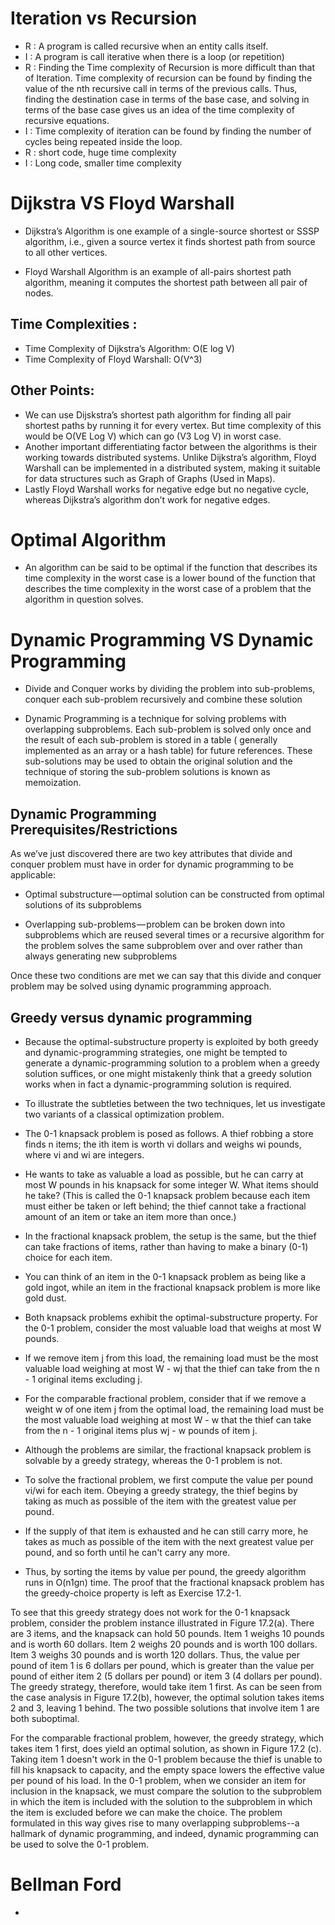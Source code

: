 # Iteration vs Recursion

- R : A program is called recursive when an entity calls itself.
- I : A program is call iterative when there is a loop (or repetition)
- R : Finding the Time complexity of Recursion is more difficult than that of Iteration. Time complexity of recursion can be found by finding the value of the nth recursive call in terms of the previous calls. Thus, finding the destination case in terms of the base case, and solving in terms of the base case gives us an idea of the time complexity of recursive equations.
- I : Time complexity of iteration can be found by finding the number of cycles being repeated inside the loop.
- R : short code, huge time complexity
- I : Long code, smaller time complexity





# Dijkstra VS Floyd Warshall 


- Dijkstra’s Algorithm is one example of a single-source shortest or SSSP algorithm, i.e., given a source vertex it finds shortest path from source to all other vertices.

- Floyd Warshall Algorithm is an example of all-pairs shortest path algorithm, meaning it computes the shortest path between all pair of nodes.

## Time Complexities :

- Time Complexity of Dijkstra’s Algorithm: O(E log V)
- Time Complexity of Floyd Warshall: O(V^3)

## Other Points:

- We can use Dijskstra’s shortest path algorithm for finding all pair shortest paths by running it for every vertex. But time complexity of this would be O(VE Log V) which can go (V3 Log V) in worst case.
- Another important differentiating factor between the algorithms is their working towards distributed systems. Unlike Dijkstra’s algorithm, Floyd Warshall can be implemented in a distributed system, making it suitable for data structures such as Graph of Graphs (Used in Maps).
- Lastly Floyd Warshall works for negative edge but no negative cycle, whereas Dijkstra’s algorithm don’t work for negative edges.


# Optimal Algorithm

- An algorithm can be said to be optimal if the function that describes its time complexity in the worst case is a lower bound of the function that describes the time complexity in the worst case of a problem that the algorithm in question solves.




# Dynamic Programming VS Dynamic Programming

- Divide and Conquer works by dividing the problem into sub-problems, conquer each sub-problem recursively and combine these solution

- Dynamic Programming is a technique for solving problems with overlapping subproblems. Each sub-problem is solved only once and the result of each sub-problem is stored in a table ( generally implemented as an array or a hash table) for future references. These sub-solutions may be used to obtain the original solution and the technique of storing the sub-problem solutions is known as memoization.



## Dynamic Programming Prerequisites/Restrictions
As we’ve just discovered there are two key attributes that divide and conquer problem must have in order for dynamic programming to be applicable:

- Optimal substructure — optimal solution can be constructed from optimal solutions of its subproblems

- Overlapping sub-problems — problem can be broken down into subproblems which are reused several times or a recursive algorithm for the problem solves the same subproblem over and over rather than always generating new subproblems

Once these two conditions are met we can say that this divide and conquer problem may be solved using dynamic programming approach.



##  Greedy versus dynamic programming

- Because the optimal-substructure property is exploited by both greedy and dynamic-programming strategies, one might be tempted to generate a dynamic-programming solution to a problem when a greedy solution suffices, or one might mistakenly think that a greedy solution works when in fact a dynamic-programming solution is required. 

- To illustrate the subtleties between the two techniques, let us investigate two variants of a classical optimization problem.

- The 0-1 knapsack problem is posed as follows. A thief robbing a store finds n items; the ith item is worth vi dollars and weighs wi pounds, where vi and wi are integers. 

- He wants to take as valuable a load as possible, but he can carry at most W pounds in his knapsack for some integer W. What items should he take? (This is called the 0-1 knapsack problem because each item must either be taken or left behind; the thief cannot take a fractional amount of an item or take an item more than once.)

- In the fractional knapsack problem, the setup is the same, but the thief can take fractions of items, rather than having to make a binary (0-1) choice for each item. 

- You can think of an item in the 0-1 knapsack problem as being like a gold ingot, while an item in the fractional knapsack problem is more like gold dust.

- Both knapsack problems exhibit the optimal-substructure property. For the 0-1 problem, consider the most valuable load that weighs at most W pounds. 

- If we remove item j from this load, the remaining load must be the most valuable load weighing at most W - wj that the thief can take from the n - 1 original items excluding j. 

- For the comparable fractional problem, consider that if we remove a weight w of one item j from the optimal load, the remaining load must be the most valuable load weighing at most W - w that the thief can take from the n - 1 original items plus wj - w pounds of item j.

- Although the problems are similar, the fractional knapsack problem is solvable by a greedy strategy, whereas the 0-1 problem is not. 

- To solve the fractional problem, we first compute the value per pound vi/wi for each item. Obeying a greedy strategy, the thief begins by taking as much as possible of the item with the greatest value per pound. 

- If the supply of that item is exhausted and he can still carry more, he takes as much as possible of the item with the next greatest value per pound, and so forth until he can't carry any more. 

- Thus, by sorting the items by value per pound, the greedy algorithm runs in O(n1gn) time. The proof that the fractional knapsack problem has the greedy-choice property is left as Exercise 17.2-1.

To see that this greedy strategy does not work for the 0-1 knapsack problem, consider the problem instance illustrated in Figure 17.2(a). There are 3 items, and the knapsack can hold 50 pounds. Item 1 weighs 10 pounds and is worth 60 dollars. Item 2 weighs 20 pounds and is worth 100 dollars. Item 3 weighs 30 pounds and is worth 120 dollars. Thus, the value per pound of item 1 is 6 dollars per pound, which is greater than the value per pound of either item 2 (5 dollars per pound) or item 3 (4 dollars per pound). The greedy strategy, therefore, would take item 1 first. As can be seen from the case analysis in Figure 17.2(b), however, the optimal solution takes items 2 and 3, leaving 1 behind. The two possible solutions that involve item 1 are both suboptimal.

For the comparable fractional problem, however, the greedy strategy, which takes item 1 first, does yield an optimal solution, as shown in Figure 17.2 (c). Taking item 1 doesn't work in the 0-1 problem because the thief is unable to fill his knapsack to capacity, and the empty space lowers the effective value per pound of his load. In the 0-1 problem, when we consider an item for inclusion in the knapsack, we must compare the solution to the subproblem in which the item is included with the solution to the subproblem in which the item is excluded before we can make the choice. The problem formulated in this way gives rise to many overlapping subproblems--a hallmark of dynamic programming, and indeed, dynamic programming can be used to solve the 0-1 problem.



# Bellman Ford

- 
